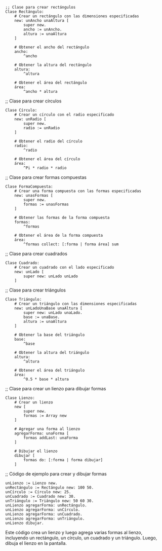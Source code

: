 ```smalltalk
;; Clase para crear rectángulos
Clase Rectángulo:
    # Crear un rectángulo con las dimensiones especificadas
    new: unAncho unaAltura [
        super new.
        ancho := unAncho.
        altura := unaAltura
    ]

    # Obtener el ancho del rectángulo
    ancho:
        ^ancho

    # Obtener la altura del rectángulo
    altura:
        ^altura

    # Obtener el área del rectángulo
    área:
        ^ancho * altura
```

;; Clase para crear círculos

```smalltalk
Clase Círculo:
    # Crear un círculo con el radio especificado
    new: unRadio [
        super new.
        radio := unRadio
    ]

    # Obtener el radio del círculo
    radio:
        ^radio

    # Obtener el área del círculo
    área:
        ^Pi * radio * radio
```

;; Clase para crear formas compuestas

```smalltalk
Clase FormaCompuesta:
    # Crear una forma compuesta con las formas especificadas
    new: unasFormas [
        super new.
        formas := unasFormas
    ]

    # Obtener las formas de la forma compuesta
    formas:
        ^formas

    # Obtener el área de la forma compuesta
    área:
        ^formas collect: [:forma | forma área] sum
```

;; Clase para crear cuadrados

```smalltalk
Clase Cuadrado:
    # Crear un cuadrado con el lado especificado
    new: unLado [
        super new: unLado unLado
    ]
```

;; Clase para crear triángulos

```smalltalk
Clase Triángulo:
    # Crear un triángulo con las dimensiones especificadas
    new: unLadoUnaBase unaAltura [
        super new: unLado unaLado.
        base := unaBase.
        altura := unaAltura
    ]

    # Obtener la base del triángulo
    base:
        ^base

    # Obtener la altura del triángulo
    altura:
        ^altura

    # Obtener el área del triángulo
    área:
        ^0.5 * base * altura
```

;; Clase para crear un lienzo para dibujar formas

```smalltalk
Clase Lienzo:
    # Crear un lienzo
    new [
        super new.
        formas := Array new
    ]

    # Agregar una forma al lienzo
    agregarForma: unaForma [
        formas addLast: unaForma
    ]

    # Dibujar el lienzo
    dibujar [
        formas do: [:forma | forma dibujar]
    ]
```

;; Código de ejemplo para crear y dibujar formas

```smalltalk
unLienzo := Lienzo new.
unRectángulo := Rectángulo new: 100 50.
unCírculo := Círculo new: 25.
unCuadrado := Cuadrado new: 30.
unTriángulo := Triángulo new: 50 60 30.
unLienzo agregarForma: unRectángulo.
unLienzo agregarForma: unCírculo.
unLienzo agregarForma: unCuadrado.
unLienzo agregarForma: unTriángulo.
unLienzo dibujar.
```

Este código crea un lienzo y luego agrega varias formas al lienzo, incluyendo un rectángulo, un círculo, un cuadrado y un triángulo. Luego, dibuja el lienzo en la pantalla.